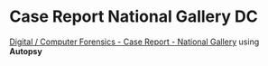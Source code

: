 # Case Report National Gallery DC  

[Digital / Computer Forensics - Case Report - National Gallery](https://github.com/livetru2u/case-report-national-gallery-DC/blob/main/Case%20Report%20National%20Gallery%20DC.pdf) using **Autopsy** 
